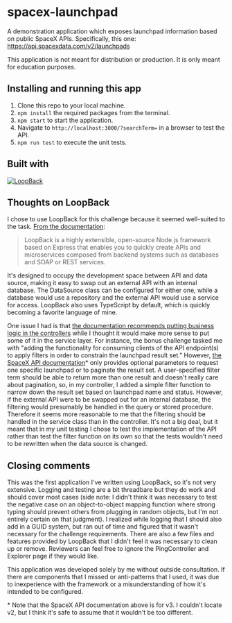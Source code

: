 # spacex-launchpad

A demonstration application which exposes launchpad information based on public SpaceX APIs. Specifically, this one: https://api.spacexdata.com/v2/launchpads

This application is not meant for distribution or production. It is only meant for education purposes.

## Installing and running this app

1. Clone this repo to your local machine.
2. `npm install` the required packages from the terminal.
3. `npm start` to start the application.
4. Navigate to `http://localhost:3000/?searchTerm=` in a browser to test the API.
5. `npm run test` to execute the unit tests.

## Built with

[![LoopBack](<https://github.com/strongloop/loopback-next/raw/master/docs/site/imgs/branding/Powered-by-LoopBack-Badge-(blue)-@2x.png>)](http://loopback.io/)

## Thoughts on LoopBack

I chose to use LoopBack for this challenge because it seemed well-suited to the task. [From the documentation](https://loopback.io/doc/en/lb4/index.html):

> LoopBack is a highly extensible, open-source Node.js framework based on Express that enables you to quickly create APIs and microservices composed from backend systems such as databases and SOAP or REST services.

It's designed to occupy the development space between API and data source, making it easy to swap out an external API with an internal database. The DataSource class can be configured for either one, while a database would use a repository and the external API would use a service for access. LoopBack also uses TypeScript by default, which is quickly becoming a favorite language of mine.

One issue I had is that [the documentation recommends putting business logic in the controllers](https://loopback.io/doc/en/lb4/Controllers.html) while I thought it would make more sense to put some of it in the service layer. For instance, the bonus challenge tasked me with "adding the functionality for consuming clients of the API endpoint(s) to apply filters in order to constrain the launchpad result set." However, [the SpaceX API documentation](https://docs.spacexdata.com/?version=latest#e232e64a-58a2-4bc0-af42-eb20499425cc)\* only provides optional parameters to request one specific launchpad or to paginate the result set. A user-specified filter term should be able to return more than one result and doesn't really care about pagination, so, in my controller, I added a simple filter function to narrow down the result set based on launchpad name and status. However, if the external API were to be swapped out for an internal database, the filtering would presumably be handled in the query or stored procedure. Therefore it seems more reasonable to me that the filtering should be handled in the service class than in the controller. It's not a big deal, but it meant that in my unit testing I chose to test the implementation of the API rather than test the filter function on its own so that the tests wouldn't need to be rewritten when the data source is changed.

## Closing comments

This was the first application I've written using LoopBack, so it's not very extensive. Logging and testing are a bit threadbare but they do work and should cover most cases (side note: I didn't think it was necessary to test the negative case on an object-to-object mapping function where strong typing should prevent others from plugging in random objects, but I'm not entirely certain on that judgment). I realized while logging that I should also add in a GUID system, but ran out of time and figured that it wasn't necessary for the challenge requirements. There are also a few files and features provided by LoopBack that I didn't feel it was necessary to clean up or remove. Reviewers can feel free to ignore the PingController and Explorer page if they would like.

This application was developed solely by me without outside consultation. If there are components that I missed or anti-patterns that I used, it was due to inexperience with the framework or a misunderstanding of how it's intended to be configured.

\* Note that the SpaceX API documentation above is for v3. I couldn't locate v2, but I think it's safe to assume that it wouldn't be too different.
